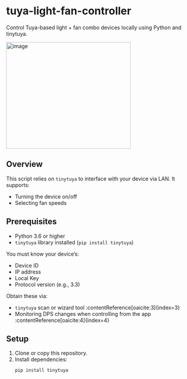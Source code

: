 # tuya-light-fan-controller

Control Tuya-based light + fan combo devices locally using Python and tinytuya.

<img width="335" height="286" alt="image" src="https://github.com/user-attachments/assets/aaf5cbef-9e4c-4e2f-9ba1-46e31ff720dc" />


## Overview

This script relies on `tinytuya` to interface with your device via LAN. It supports:

- Turning the device on/off
- Selecting fan speeds

## Prerequisites

- Python 3.6 or higher
- `tinytuya` library installed (`pip install tinytuya`)

You must know your device’s:
- Device ID
- IP address
- Local Key
- Protocol version (e.g., 3.3)

Obtain these via:
- `tinytuya` scan or wizard tool :contentReference[oaicite:3]{index=3}
- Monitoring DPS changes when controlling from the app :contentReference[oaicite:4]{index=4}

## Setup

1. Clone or copy this repository.
2. Install dependencies:
   ```bash
   pip install tinytuya
